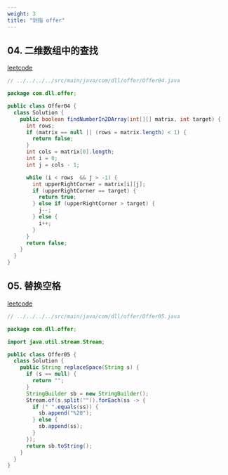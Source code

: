 ```yaml
---
weight: 3
title: "剑指 offer"
---
```


## 04. 二维数组中的查找

[leetcode](https://leetcode-cn.com/problems/er-wei-shu-zu-zhong-de-cha-zhao-lcof/)

```java
// ../../../../src/main/java/com/dll/offer/Offer04.java

package com.dll.offer;

public class Offer04 {
  class Solution {
    public boolean findNumberIn2DArray(int[][] matrix, int target) {
      int rows;
      if (matrix == null || (rows = matrix.length) < 1) {
        return false;
      }
      int cols = matrix[0].length;
      int i = 0;
      int j = cols - 1;

      while (i < rows  && j > -1) {
        int upperRightCorner = matrix[i][j];
        if (upperRightCorner == target) {
          return true;
        } else if (upperRightCorner > target) {
          j--;
        } else {
          i++;
        }
      }
      return false;
    }
  }
}

```


## 05. 替换空格
[leetcode](https://leetcode-cn.com/problems/ti-huan-kong-ge-lcof/)
```java
// ../../../../src/main/java/com/dll/offer/Offer05.java

package com.dll.offer;

import java.util.stream.Stream;

public class Offer05 {
  class Solution {
    public String replaceSpace(String s) {
      if (s == null) {
        return "";
      }
      StringBuilder sb = new StringBuilder();
      Stream.of(s.split("")).forEach(ss -> {
        if (" ".equals(ss)) {
          sb.append("%20");
        } else {
          sb.append(ss);
        }
      });
      return sb.toString();
    }
  }
}

```

